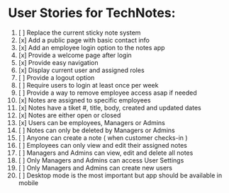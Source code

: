 # User Stories for TechNotes: 

1. [ ] Replace the current sticky note system
2. [x] Add a public page with basic contact info
3. [x] Add an employee login option to the notes app
4. [x] Provide a welcome page after login
5. [x] Provide easy navigation
6. [x] Display current user and assigned roles
7. [ ] Provide a logout option 
8. [ ] Require users to login at least once per week
9. [ ] Provide a way to remove employee access asap if needed
10. [x] Notes are assigned to specific employees
11. [x] Notes have a tiket #, title, body, created and updated dates
12. [x] Notes are either open or closed
13. [x] Users can be employees, Managers or Admins
14. [ ] Notes can only be deleted by Managers or Admins 
15. [ ] Anyone can create a note ( when customer checks-in )
16. [ ] Employees can only view and edit their assigned notes 
17. [ ] Managers and Admins can view, edit and delete all notes 
18. [ ] Only Managers and Admins can access User Settings 
19. [ ] Only Managers and Admins can create new users 
20. [ ] Desktop mode is the most important but app should be available in mobile 